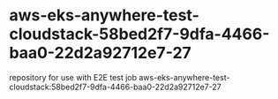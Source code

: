 # aws-eks-anywhere-test-cloudstack-58bed2f7-9dfa-4466-baa0-22d2a92712e7-27
repository for use with E2E test job aws-eks-anywhere-test-cloudstack:58bed2f7-9dfa-4466-baa0-22d2a92712e7-27
